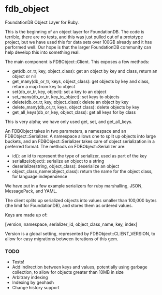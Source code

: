 fdb_object
==========

FoundationDB Object Layer for Ruby.

This is the beginning of an object layer for FoundationDB. The code is terrible,
there are no tests, and this was just pulled out of a prototype project, but we
have used this for data sets over 100GB already and it has performed well. Our hope
is that the larger FoundationDB community can help develop this into something real.

The main component is FDBObject::Client. This exposes a few methods:

* get(db_or_tr, key, object_class): get an object by key and class, return an object or nil
* get_many(db_or_tr, keys, object_class): get objects by key and class, return a map from key to object
* set(db_or_tr, key, object): set a key to an object
* set_many(db_or_tr, key_to_object): set keys to objects
* delete(db_or_tr, key, object_class): delete an object by key
* delete_many(db_or_tr, keys, object class): delete objects by key
* get_all_keys(db_or_key, object_class): get all keys for by class

This is very alpha; we have only used get, set, and get_all_keys.

An FDBObject takes in two parameters, a namespace and an FDBObject::Serializer. A namespace
allows one to split up objects into large buckets, and an FDBObject::Serializer takes care
of object serialization in a preferred format. The methods on FDBObject::Serializer are:

* id(): an id to represent the type of serializer, used as part of the key
* serialize(object): serialize an object to a string
* deserialize(string, object_class): deserialize an object
* object_class_name(object_class): return the name for the object class, for language independence

We have put in a few example serializers for ruby marshalling, JSON, MessagePack, and YAML.

The client splits up serialized objects into values smaller than 100,000 bytes (the limit for FoundationDB),
and stores them as ordered values.

Keys are made up of:

[version, namespace, serializer_id, object_class_name, key, index]

Version is a global setting, represented by FDBObject::CLIENT_VERSION, to allow for easy migrations
between iterations of this gem.

### TODO

* Tests!
* Add indirection between keys and values, potentially using garbage collection, to allow for objects
  greater than 10MB in size
* Arbitrary indexing
* Indexing by geohash
* Change history support
